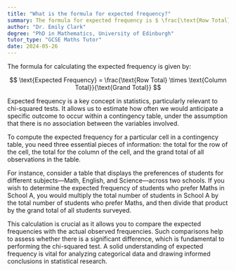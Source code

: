 ```yaml
---
title: "What is the formula for expected frequency?"
summary: The formula for expected frequency is $ \frac{\text{Row Total} \times \text{Column Total}}{\text{Grand Total}} $.
author: "Dr. Emily Clark"
degree: "PhD in Mathematics, University of Edinburgh"
tutor_type: "GCSE Maths Tutor"
date: 2024-05-26
---
```


The formula for calculating the expected frequency is given by:

$$
\text{Expected Frequency} = \frac{\text{Row Total} \times \text{Column Total}}{\text{Grand Total}}
$$

Expected frequency is a key concept in statistics, particularly relevant to chi-squared tests. It allows us to estimate how often we would anticipate a specific outcome to occur within a contingency table, under the assumption that there is no association between the variables involved.

To compute the expected frequency for a particular cell in a contingency table, you need three essential pieces of information: the total for the row of the cell, the total for the column of the cell, and the grand total of all observations in the table.

For instance, consider a table that displays the preferences of students for different subjects—Math, English, and Science—across two schools. If you wish to determine the expected frequency of students who prefer Maths in School A, you would multiply the total number of students in School A by the total number of students who prefer Maths, and then divide that product by the grand total of all students surveyed.

This calculation is crucial as it allows you to compare the expected frequencies with the actual observed frequencies. Such comparisons help to assess whether there is a significant difference, which is fundamental to performing the chi-squared test. A solid understanding of expected frequency is vital for analyzing categorical data and drawing informed conclusions in statistical research.
    